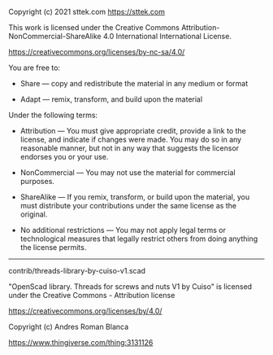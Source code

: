 ﻿
Copyright (c) 2021 sttek.com <https://sttek.com>

This work is licensed under the Creative Commons Attribution-NonCommercial-ShareAlike 4.0 International International License.

https://creativecommons.org/licenses/by-nc-sa/4.0/

You are free to:

* Share — copy and redistribute the material in any medium or format

* Adapt — remix, transform, and build upon the material

Under the following terms:

* Attribution — You must give appropriate credit, provide a link to the license, and indicate if changes were made. You may do so in any reasonable manner, but not in any way that suggests the licensor endorses you or your use.

* NonCommercial — You may not use the material for commercial purposes. 

* ShareAlike — If you remix, transform, or build upon the material, you must distribute your contributions under the same license as the original.

* No additional restrictions — You may not apply legal terms or technological measures that legally restrict others from doing anything the license permits.

*******************************************************************************

contrib/threads-library-by-cuiso-v1.scad

"OpenScad library. Threads for screws and nuts V1 by Cuiso" is licensed under the Creative Commons - Attribution license

https://creativecommons.org/licenses/by/4.0/

Copyright (c) Andres Roman Blanca

https://www.thingiverse.com/thing:3131126
